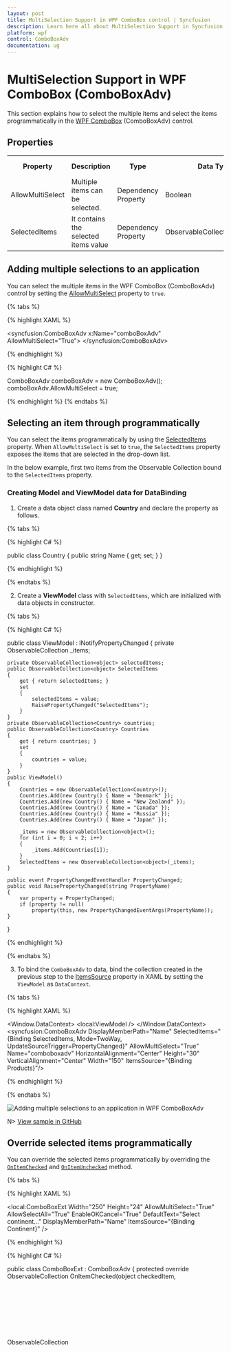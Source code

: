 ```yaml
---
layout: post
title: MultiSelection Support in WPF ComboBox control | Syncfusion
description: Learn here all about MultiSelection Support in Syncfusion WPF ComboBox (ComboBoxAdv) control, its elements and more.
platform: wpf
control: ComboBoxAdv
documentation: ug
---
```


# MultiSelection Support in WPF ComboBox (ComboBoxAdv)

This section explains how to select the multiple items and select the items programmatically in the [WPF ComboBox](https://www.syncfusion.com/wpf-controls/combobox) (ComboBoxAdv) control.

## Properties

<table>
<tr>
<th>
Property</th><th>
Description</th><th>
Type</th><th>
Data Type</th><th>
Reference links</th></tr>
<tr>
<td>
AllowMultiSelect</td><td>
Multiple items can be selected.</td><td>
Dependency Property</td><td>
Boolean</td><td>
NA</td></tr>
<tr>
<td>
SelectedItems</td><td>
It contains the selected items value</td><td>
Dependency Property</td><td>
ObservableCollection&lt;object&gt;</td><td>
NA</td></tr>
</table>

## Adding multiple selections to an application

You can select the multiple items in the WPF ComboBox (ComboBoxAdv) control by setting the [AllowMultiSelect](https://help.syncfusion.com/cr/wpf/Syncfusion.Windows.Tools.Controls.ComboBoxAdv.html#Syncfusion_Windows_Tools_Controls_ComboBoxAdv_AllowMultiSelect) property to `true`.

{% tabs %}

{% highlight XAML %}

<syncfusion:ComboBoxAdv x:Name="comboBoxAdv" AllowMultiSelect="True">
</syncfusion:ComboBoxAdv>

{% endhighlight %}

{% highlight C# %}

ComboBoxAdv comboBoxAdv = new ComboBoxAdv();
comboBoxAdv.AllowMultiSelect = true;

{% endhighlight %}
{% endtabs %}

## Selecting an item through programmatically

You can select the items programmatically by using the [SelectedItems](https://help.syncfusion.com/cr/wpf/Syncfusion.Windows.Tools.Controls.ComboBoxAdv.html#Syncfusion_Windows_Tools_Controls_ComboBoxAdv_SelectedItems) property. When `AllowMultiSelect` is set to `true`, the `SelectedItems` property exposes the items that are selected in the drop-down list.

In the below example, first two items from the Observable Collection bound to the `SelectedItems` property.

### Creating Model and ViewModel data for DataBinding

1. Create a data object class named **Country** and declare the property as follows.

{% tabs %}

{% highlight C# %}

public class Country
{
    public string Name { get; set; }
}

{% endhighlight %}

{% endtabs %}

2. Create a **ViewModel** class with `SelectedItems`, which are initialized with data objects in constructor.

{% tabs %}

{% highlight C# %}

public class ViewModel : INotifyPropertyChanged
{
    private ObservableCollection<object> _items;

    private ObservableCollection<object> selectedItems;
    public ObservableCollection<object> SelectedItems
    {
        get { return selectedItems; }
        set
        {
            selectedItems = value;
            RaisePropertyChanged("SelectedItems");
        }
    }
    private ObservableCollection<Country> countries;
    public ObservableCollection<Country> Countries
    {
        get { return countries; }
        set
        {
            countries = value;
        }
    }
    public ViewModel()
    {
        Countries = new ObservableCollection<Country>();
        Countries.Add(new Country() { Name = "Denmark" });
        Countries.Add(new Country() { Name = "New Zealand" });
        Countries.Add(new Country() { Name = "Canada" });
        Countries.Add(new Country() { Name = "Russia" });
        Countries.Add(new Country() { Name = "Japan" });

        _items = new ObservableCollection<object>();
        for (int i = 0; i < 2; i++)
        {
            _items.Add(Countries[i]);
        }
        SelectedItems = new ObservableCollection<object>(_items);
    }

    public event PropertyChangedEventHandler PropertyChanged;
    public void RaisePropertyChanged(string PropertyName)
    {
        var property = PropertyChanged;
        if (property != null)
            property(this, new PropertyChangedEventArgs(PropertyName));
    }
}

{% endhighlight %}

{% endtabs %}

3. To bind the `ComboBoxAdv` to data, bind the collection created in the previous step to the [ItemsSource](https://docs.microsoft.com/en-us/dotnet/api/system.windows.controls.itemscontrol.itemssource?view=netcore-3.1#System_Windows_Controls_ItemsControl_ItemsSource) property in XAML by setting the `ViewModel` as `DataContext`.

{% tabs %}

{% highlight XAML %}

<Window.DataContext>
    <local:ViewModel />
</Window.DataContext>
<Grid>
    <syncfusion:ComboBoxAdv DisplayMemberPath="Name" SelectedItems="{Binding SelectedItems, Mode=TwoWay, UpdateSourceTrigger=PropertyChanged}"
            AllowMultiSelect="True" Name="comboboxadv"  HorizontalAlignment="Center" Height="30"
            VerticalAlignment="Center" Width="150" ItemsSource="{Binding Products}"/>
</Grid>

{% endhighlight %}

{% endtabs %}

![Adding multiple selections to an application in WPF ComboBoxAdv](Comboboxadv_images/wpf-comboboxadv-multiSelection.png)

N> [View sample in GitHub](https://github.com/SyncfusionExamples/WPF-ComboBoxAdv-MultiSelection)

## Override selected items programmatically


You can override the selected items programmatically by overriding the [`OnItemChecked`](https://help.syncfusion.com/cr/wpf/Syncfusion.Windows.Tools.Controls.ComboBoxAdv.html#Syncfusion_Windows_Tools_Controls_ComboBoxAdv_OnItemChecked_System_Object_System_Collections_ObjectModel_ObservableCollection_System_Object__) and [`OnItemUnchecked`](https://help.syncfusion.com/cr/wpf/Syncfusion.Windows.Tools.Controls.ComboBoxAdv.html#Syncfusion_Windows_Tools_Controls_ComboBoxAdv_OnItemUnchecked_System_Object_System_Collections_ObjectModel_ObservableCollection_System_Object__) method.


{% tabs %}

{% highlight XAML %}

<Window x:Class="ComboBoxExtDemo.MainWindow"
        xmlns="http://schemas.microsoft.com/winfx/2006/xaml/presentation"
        xmlns:x="http://schemas.microsoft.com/winfx/2006/xaml"
        xmlns:d="http://schemas.microsoft.com/expression/blend/2008"
        xmlns:mc="http://schemas.openxmlformats.org/markup-compatibility/2006"
        xmlns:local="clr-namespace:ComboBoxExtDemo" xmlns:syncfusion="http://schemas.syncfusion.com/wpf"
        mc:Ignorable="d"
        Title="MainWindow" Height="450" Width="800">
    <Grid>
          <local:ComboBoxExt
                Width="250"
                Height="24"
                AllowMultiSelect="True"
                AllowSelectAll="True"
                EnableOKCancel="True"
                DefaultText="Select continent..."
                DisplayMemberPath="Name"
                ItemsSource="{Binding Continent}" />
    </Grid>
</Window>

{% endhighlight %}

{% highlight C# %}

public class ComboBoxExt : ComboBoxAdv
{
    protected override ObservableCollection<object> OnItemChecked(object checkedItem, ObservableCollection<object> selectedItems)
    {
         var item = ((FrameworkElement)checkedItem).DataContext;
            if (item == this.Items[0])
                AddItem(selectedItems, new int[] { 1, 2 });
            if (item == this.Items[4])
                AddItem(selectedItems, new int[] { 5, 6 });

        return base.OnItemChecked(checkedItem, selectedItems);      
    }

    protected override ObservableCollection<object> OnItemUnchecked(object unCheckedItem, ObservableCollection<object> selectedItems)
    {
        var item = ((FrameworkElement)uncheckedItem).DataContext;
            if (item == this.Items[0])
                RemoveItem(selectedItems, new int[] { 1, 2 });
            if (item == this.Items[4])
                RemoveItem(selectedItems, new int[] { 5, 6 });

        return base.OnItemUnchecked(unCheckedItem, selectedItems);
    }

    public void AddItem(ObservableCollection<object> selectedItems, int[] index)
    {
        foreach (int i in index)
        {
            if (!selectedItems.Contains(this.Items[i]))
                selectedItems.Add(this.Items[i]);
        }
    }

    public void RemoveItem(ObservableCollection<object> selectedItems, int[] index)
    {
        foreach (int i in index)
        {
            if (selectedItems.Contains(this.Items[i]))
                selectedItems.Remove(this.Items[i]);
        }
    }
}

{% endhighlight %}

{% endtabs %}

On selecting the Asia, then India and China will be automatically added into selected items. 

![WPF ComboBoxAdv override checked and unchecked items](Comboboxadv_images/wpf-comboboxadv-override.png)

N> [View sample in GitHub](https://github.com/SyncfusionExamples/syncfusion-wpf-combobox-examples/tree/main/Samples/Dynamic-checked-items)

## Multiselect edit using tokens

The selected items are now represented by a rounded-polygon shape with a close icon, which can be interacted with by pressing the close button. The [`EnableToken`](https://help.syncfusion.com/cr/wpf/Syncfusion.Windows.Tools.Controls.ComboBoxAdv.html#Syncfusion_Windows_Tools_Controls_ComboBoxAdv_EnableToken) property determines whether the ComboBoxAdv's selected items should be displayed as tokens.

When an item is selected from the dropdown, it is added to the text area as a token. The appropriate item will be removed from the text box when you click the close icon.

{% tabs %}
{% highlight XAML %}

<syncfusion:ComboBoxAdv 
      AllowMultiSelect="true"
      IsEditable="true"
      EnableToken="true">
</syncfusion:ComboBoxAdv>

{% endhighlight %}

{% highlight C# %}

ComboBoxAdv comboBox = new ComboBoxAdv();       
combobox.AllowMultiSelect = true;
combobox.IsEditable = true;
combobox.EnableToken = true;

{% endhighlight %}
{% endtabs %}

![WPF ComboBoxAdv Token support](ComboBoxAdv_images/wpf-comboboxadv-token-support.gif)

N> Only the multiselection mode has token support. ComboBox's text area height will be increased or decreased automatically based on the placement of the selected items.

### Editing

You can type any text in textbox, and it will be added as a token only if it matches the dropdown items.

![WPF ComboBoxAdv Editing support](ComboBoxAdv_images/wpf-comboboxadv-editing-support.gif)

### Keyboard access

•	Using the **Down Arrow**, **Up Arrow**, **Space**, **Enter** and **Tab** keys item can be selected from the combobox.

•	Using the **Enter** and **Tab** keys, typed text will be validated and added as token if it is available in dropdown items.

•	Using the **Backspace** key, the last positioned token will be removed from the text area.

•	When the **Esc** key is pressed, the drop-down area will be closed if it has been opened already.

N> [View sample in GitHub](https://github.com/SyncfusionExamples/syncfusion-wpf-combobox-examples/tree/main/Samples/Token-support)



